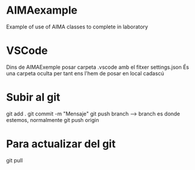 # AIMAexample
Example of use of AIMA classes to complete in laboratory

# VSCode
Dins de AIMAExemple posar carpeta .vscode amb el fitxer settings.json
És una carpeta oculta per tant ens l'hem de posar en local cadascú

# Subir al git
git add . 
git commit -m "Mensaje"
git push branch --> branch es donde estemos, normalmente git push origin

# Para actualizar del git
git pull
